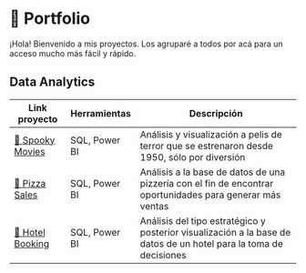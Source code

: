 # 📍 Portfolio
¡Hola! Bienvenido a mis proyectos. Los agruparé a todos por acá para un acceso mucho más fácil y rápido.

## Data Analytics
| Link proyecto | Herramientas | Descripción | 
|---------------|--------------|-------------|
|[🎃 Spooky Movies](https://github.com/marina-95/Spooky-Movies-Analysis) | SQL, Power BI | Análisis y visualización a pelis de terror que se estrenaron desde 1950, sólo por diversión |
|[🍕 Pizza Sales](https://github.com/marina-95/Pizza-Sales-Analysis)  | SQL, Power BI | Análisis a la base de datos de una pizzería con el fin de encontrar oportunidades para generar más ventas |
|[🏨 Hotel Booking](https://github.com/marina-95/Booking-Hotel-Analysis)  | SQL, Power BI | Análisis del tipo estratégico y posterior visualización a la base de datos de un hotel para la toma de decisiones |
